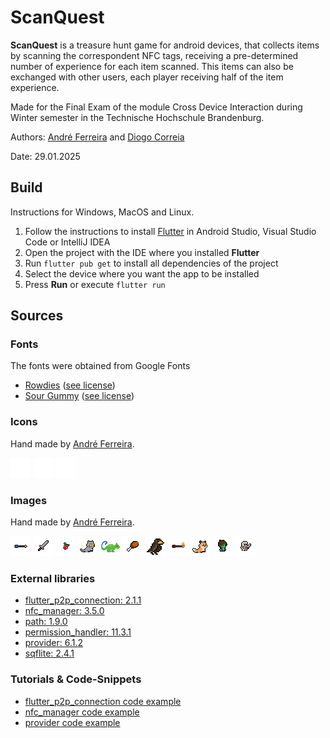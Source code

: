 # ScanQuest

**ScanQuest** is a treasure hunt game for android devices, that collects items by scanning the correspondent NFC tags, receiving a pre-determined number of experience for each item scanned.
This items can also be exchanged with other users, each player receiving half of the item experience.

Made for the Final Exam of the module Cross Device Interaction during Winter semester in the Technische Hochschule
Brandenburg.

Authors: [André Ferreira](https://github.com/andr3w10) and [Diogo Correia](https://github.com/drcor)

Date: 29.01.2025

## Build

Instructions for Windows, MacOS and Linux.

1. Follow the instructions to install [Flutter](https://docs.flutter.dev/get-started/install) in Android Studio, Visual Studio Code or IntelliJ IDEA
2. Open the project with the IDE where you installed **Flutter**
3. Run `flutter pub get` to install all dependencies of the project
4. Select the device where you want the app to be installed
5. Press **Run** or execute `flutter run`

## Sources
### Fonts

The fonts were obtained from Google Fonts

- [Rowdies](https://fonts.google.com/specimen/Rowdies) \([see license](fonts/Rowdies/OFL.txt)\)
- [Sour Gummy](https://fonts.google.com/specimen/Sour+Gummy) \([see license](fonts/Sour_Gummy/OFL.txt)\)

### Icons

Hand made by [André Ferreira](https://github.com/andr3w10).

![Chat](icons/chat.png "Chat")
![Home](icons/home.png "Home")
![Scan](icons/scan.png "Scan")

### Images

Hand made by [André Ferreira](https://github.com/andr3w10).

![Arrow](images/arrow.png "Arrow")
![Basic Sword](images/basic_sword.png "Basic Sword")
![Berry](images/berry.png "Berry")
![Cat](images/cat.png "Cat")
![Chameleon](images/chameleon.png "Chameleon")
![Chicken Leg](images/chicken_leg.png "Chicken Leg")
![Falcon](images/falcon.png "Falcon")
![Fire Arrow](images/fire_arrow.png "Fire Arrow")
![Fox](images/fox.png "Fox")
![Goblin](images/goblin.png "Goblin")
![Skeleton](images/skeleton.png "Skeleton")

### External libraries

- [flutter\_p2p\_connection: 2.1.1](https://pub.dev/packages/flutter_p2p_connection)
- [nfc\_manager: 3.5.0](https://pub.dev/packages/nfc_manager)
- [path: 1.9.0](https://pub.dev/packages/path)
- [permission_handler: 11.3.1](https://pub.dev/packages/permission_handler)
- [provider: 6.1.2](https://pub.dev/packages/provider)
- [sqflite: 2.4.1](https://pub.dev/packages/sqflite)

### Tutorials & Code-Snippets

- [flutter\_p2p\_connection code example](https://github.com/ugo-studio/flutter_p2p_connection/blob/main/example/lib/main.dart)
- [nfc\_manager code example](https://pub.dev/packages/nfc_manager/example)
- [provider code example](https://pub.dev/packages/provider/example)
